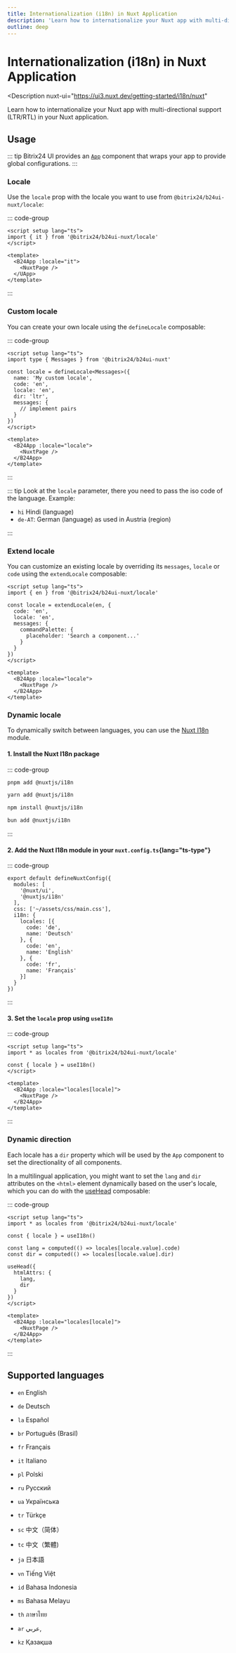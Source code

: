 ```yaml
---
title: Internationalization (i18n) in Nuxt Application
description: 'Learn how to internationalize your Nuxt app with multi-directional support (LTR/RTL).'
outline: deep
---
```

# Internationalization (i18n) in Nuxt Application

<Description
  nuxt-ui="https://ui3.nuxt.dev/getting-started/i18n/nuxt"
>
  Learn how to internationalize your Nuxt app with multi-directional support (LTR/RTL) in your Nuxt application.
</Description>

## Usage

::: tip
Bitrix24 UI provides an [`App`](/components/app) component that wraps your app to provide global configurations.
:::

### Locale

Use the `locale` prop with the locale you want to use from `@bitrix24/b24ui-nuxt/locale`:

::: code-group
```vue:line-numbers {2,6} [app.vue]
<script setup lang="ts">
import { it } from '@bitrix24/b24ui-nuxt/locale'
</script>

<template>
  <B24App :locale="it">
    <NuxtPage />
  </UApp>
</template>
```
:::

### Custom locale

You can create your own locale using the `defineLocale` composable:

::: code-group
```vue:line-numbers {2-9,13} [app.vue]
<script setup lang="ts">
import type { Messages } from '@bitrix24/b24ui-nuxt'

const locale = defineLocale<Messages>({
  name: 'My custom locale',
  code: 'en',
  locale: 'en',
  dir: 'ltr',
  messages: {
    // implement pairs
  }
})
</script>

<template>
  <B24App :locale="locale">
    <NuxtPage />
  </B24App>
</template>
```
:::

::: tip
Look at the `locale` parameter, there you need to pass the iso code of the language. Example:

* `hi` Hindi (language)
* `de-AT`: German (language) as used in Austria (region)

:::

### Extend locale

You can customize an existing locale by overriding its `messages`, `locale` or `code` using the `extendLocale` composable:

```vue [app.vue]
<script setup lang="ts">
import { en } from '@bitrix24/b24ui-nuxt/locale'

const locale = extendLocale(en, {
  code: 'en',
  locale: 'en',
  messages: {
    commandPalette: {
      placeholder: 'Search a component...'
    }
  }
})
</script>

<template>
  <B24App :locale="locale">
    <NuxtPage />
  </B24App>
</template>
```

### Dynamic locale

To dynamically switch between languages, you can use the [Nuxt I18n](https://i18n.nuxtjs.org/) module.

#### 1. Install the Nuxt I18n package

::: code-group

```bash [pnpm]
pnpm add @nuxtjs/i18n
```

```bash [yarn]
yarn add @nuxtjs/i18n
```

```bash [npm]
npm install @nuxtjs/i18n
```

```bash [bun]
bun add @nuxtjs/i18n
```

:::

#### 2. Add the Nuxt I18n module in your `nuxt.config.ts`{lang="ts-type"}

::: code-group
```ts:line-numbers {4,7-18} [nuxt.config.ts]
export default defineNuxtConfig({
  modules: [
    '@nuxt/ui',
    '@nuxtjs/i18n'
  ],
  css: ['~/assets/css/main.css'],
  i18n: {
    locales: [{
      code: 'de',
      name: 'Deutsch'
    }, {
      code: 'en',
      name: 'English'
    }, {
      code: 'fr',
      name: 'Français'
    }]
  }
})
```
:::

#### 3. Set the `locale` prop using `useI18n`

::: code-group
```vue:line-numbers {2,4,8} [app.vue]
<script setup lang="ts">
import * as locales from '@bitrix24/b24ui-nuxt/locale'

const { locale } = useI18n()
</script>

<template>
  <B24App :locale="locales[locale]">
    <NuxtPage />
  </B24App>
</template>
```
:::


### Dynamic direction

Each locale has a `dir` property which will be used by the `App` component to set the directionality of all components.

In a multilingual application, you might want to set the `lang` and `dir` attributes on the `<html>` element dynamically based on the user's locale, which you can do with the [useHead](https://nuxt.com/docs/api/composables/use-head) composable:

::: code-group
```vue:line-numbers {6-7,9-14} [app.vue]
<script setup lang="ts">
import * as locales from '@bitrix24/b24ui-nuxt/locale'

const { locale } = useI18n()

const lang = computed(() => locales[locale.value].code)
const dir = computed(() => locales[locale.value].dir)

useHead({
  htmlAttrs: {
    lang,
    dir
  }
})
</script>

<template>
  <B24App :locale="locales[locale]">
    <NuxtPage />
  </B24App>
</template>
```
:::

## Supported languages

* `en` English
* `de` Deutsch
* `la` Español

* `br` Português (Brasil)
* `fr` Français
* `it` Italiano

* `pl` Polski
* `ru` Русский
* `ua` Українська

* `tr` Türkçe
* `sc` 中文（简体）
* `tc` 中文（繁體)

* `ja` 日本語
* `vn` Tiếng Việt
* `id` Bahasa Indonesia

* `ms` Bahasa Melayu
* `th` ภาษาไทย
* `ar` عربي,

* `kz` Қазақша
